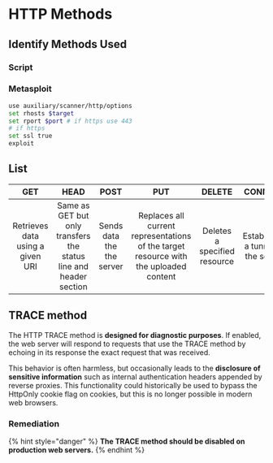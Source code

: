 # HTTP Methods

## Identify Methods Used

### Script

### Metasploit

```bash
use auxiliary/scanner/http/options
set rhosts $target
set rport $port # if https use 443
# if https
set ssl true
exploit
```

## List

|                GET               |                                HEAD                               |            POST           |                                          PUT                                          |            DELETE            |               CONNECT              |                           OPTIONS                           |                                 TRACE                                 |                    PATCH                    |
| :------------------------------: | :---------------------------------------------------------------: | :-----------------------: | :-----------------------------------------------------------------------------------: | :--------------------------: | :--------------------------------: | :---------------------------------------------------------: | :-------------------------------------------------------------------: | :-----------------------------------------: |
| Retrieves data using a given URI | Same as GET but only transfers the status line and header section | Sends data the the server | Replaces all current representations of the target resource with the uploaded content | Deletes a specified resource | Establishes a tunnel to the server | Describes the communication options for the target resource | Performs message-loop-back test along the path to the target resource | Applies partial modifications to a resource |

## TRACE method

The HTTP TRACE method is **designed for diagnostic purposes**. If enabled, the web server will respond to requests that use the TRACE method by echoing in its response the exact request that was received.

This behavior is often harmless, but occasionally leads to the **disclosure of sensitive information** such as internal authentication headers appended by reverse proxies. This functionality could historically be used to bypass the HttpOnly cookie flag on cookies, but this is no longer possible in modern web browsers.

### Remediation

{% hint style="danger" %}
**The TRACE method should be disabled on production web servers.**
{% endhint %}
